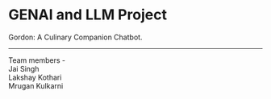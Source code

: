 # GENAI and LLM Project
Gordon: A Culinary Companion Chatbot.  

---------------------------------------------------------------
Team members -  
Jai Singh  
Lakshay Kothari  
Mrugan Kulkarni
